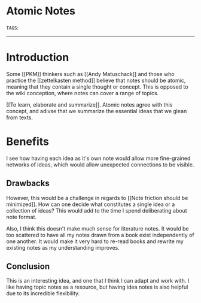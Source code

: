 # Atomic Notes
`TAGS`: 

---
# Introduction 
Some [[PKM]] thinkers such as [[Andy Matuschack]] and those who practice the [[zettelkasten method]] believe that notes should be atomic, meaning that they contain a single thought or concept. This is opposed to the wiki conception, where notes can cover a range of topics. 

[[To learn, elaborate and summarize]]. Atomic notes agree with this concept, and adivse that we summarize the essential ideas that we glean from texts. 

# Benefits
I see how having each idea as it's own note would allow more fine-grained networks of ideas, which would allow unexpected connections to be visible. 

## Drawbacks
However, this would be a challenge in regards to [[Note friction should be minimized]]. How can one decide what constitutes a single idea or a collection of ideas? This would add to the time I spend deliberating about note format. 

Also, I think this doesn't make much sense for literature notes. It would be too scattered to have all my notes drawn from a book exist independently of one another. It would make it very hard to re-read books and rewrite my existing notes as my understanding improves. 

## Conclusion
This is an interesting idea, and one that I think I can adapt and work with. I like having topic notes as a resource, but having idea notes is also helpful due to its incredible flexibility. 